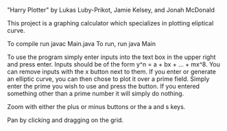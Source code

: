 "Harry Plotter" by Lukas Luby-Prikot, Jamie Kelsey, and Jonah McDonald

This project is a graphing calculator which specializes in plotting eliptical curve.

To compile run javac Main.java
To run, run java Main

To use the program simply enter inputs into the text box in the upper right and press enter. Inputs should be of the form y^n = a + bx + ... + mx^8. You can remove inputs with the x button next to them. If you enter or generate an elliptic curve, you can then chose to plot it over a prime field. Simply enter the prime you wish to use and press the button. If you entered something other than a prime number it will simply do nothing.

Zoom with either the plus or minus buttons or the a and s keys. 

Pan by clicking and dragging on the grid. 
